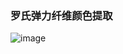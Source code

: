### 罗氏弹力纤维颜色提取
![image](https://github.com/171909771/deep-learning/assets/41554601/52f12989-d38e-498a-9b86-e89f08574f25)

